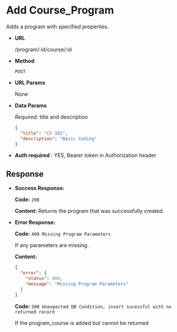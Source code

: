 # Add Course_Program

Adds a program with specified properties.

- **URL**

  /program/:id/course/:id

- **Method**

  `POST`

- **URL Params**

  None

- **Data Params**

  _Required_: title and description

  ```json
  {
    "title": "CS 101",
    "description": "Basic Coding"
  }
  ```

- **Auth required** : YES, Bearer token in Authorization header

## Response

- **Success Response:**

  **Code:**
  `200`

  **Content:**
  Returns the program that was successfully created.

- **Error Response:**

  **Code:**
  `400 Missing Program Parameters`

  If any parameters are missing.

  **Content:**

  ```json
  {
    "error": {
      "status": 400,
      "message": "Missing Program Parameters"
    }
  }
  ```

  **Code:**
  `500 Unexpected DB Condition, insert sucessful with no returned record`

  If the program_course is added but cannot be returned
